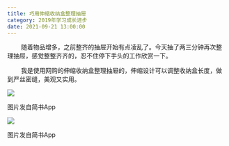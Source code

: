 ```yaml
---
title: 巧用伸缩收纳盒整理抽屉
category: 2019年学习成长进步
date: 2021-09-21 13:00:00
---
```


        随着物品增多，之前整齐的抽屉开始有点凌乱了。今天抽了两三分钟再次整理抽屉，感觉整整齐齐的，忍不住停下手头的工作欣赏一下。

        我是使用网购的伸缩收纳盒整理抽屉的，伸缩设计可以调整收纳盒长度，做到严丝密缝，美观又实用。

![](http://upload-images.jianshu.io/upload_images/3910675-a231c7000d886639.jpg?imageMogr2/auto-orient/strip%7CimageView2/2/w/1080/q/50)  

图片发自简书App

![](http://upload-images.jianshu.io/upload_images/3910675-e4022b7005f881fe.jpg?imageMogr2/auto-orient/strip%7CimageView2/2/w/1080/q/50)  

图片发自简书App